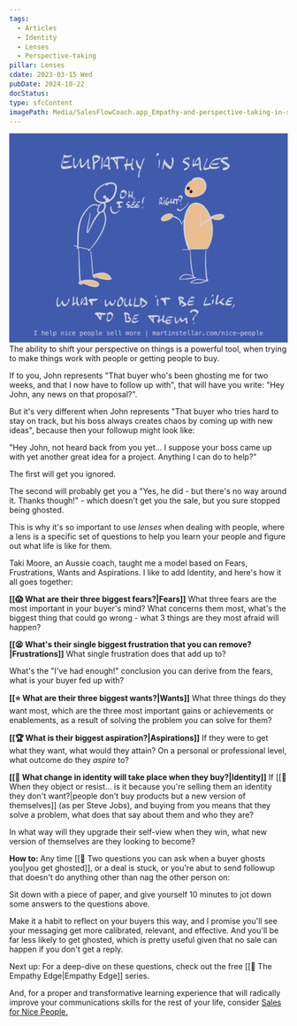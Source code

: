```yaml
---
tags:
  - Articles
  - Identity
  - Lenses
  - Perspective-taking
pillar: Lenses
cdate: 2023-03-15 Wed
pubDate: 2024-10-22
docStatus: 
type: sfcContent
imagePath: Media/SalesFlowCoach.app_Empathy-and-perspective-taking-in-sales_MartinStellar.jpeg
---
```



![](Media/SalesFlowCoach.app_Empathy-and-perspective-taking-in-sales_MartinStellar.jpeg)
The ability to shift your perspective on things is a powerful tool, when trying to make things work with people or getting people to buy.

If to you, John represents "That buyer who's been ghosting me for two weeks, and that I now have to follow up with", that will have you write: "Hey John, any news on that proposal?".

But it's very different when John represents "That buyer who tries hard to stay on track, but his boss always creates chaos by coming up with new ideas", because then your followup might look like:

"Hey John, not heard back from you yet... I suppose your boss came up with yet another great idea for a project. Anything I can do to help?"

The first will get you ignored.

The second will probably get you a "Yes, he did - but there's no way around it. Thanks though!" - which doesn't get you the sale, but you sure stopped being ghosted.

This is why it's so important to use *lenses* when dealing with people, where a lens is a specific set of questions to help you learn your people and figure out what life is like for them.

Taki Moore, an Aussie coach, taught me a model based on Fears, Frustrations, Wants and Aspirations. I like to add Identity, and here's how it all goes together:

**[[😱 What are their three biggest fears?|Fears]]**
What three fears are the most important in your buyer's mind? What concerns them most, what's the biggest thing that could go wrong - what 3 things are they most afraid will happen?

**[[😫 What's their single biggest frustration that you can remove?|Frustrations]]**
What single frustration does that add up to?

What's the "I've had enough!" conclusion you can derive from the fears, what is your buyer fed up with?

**[[⭐ What are their three biggest wants?|Wants]]**
What three things do they want most, which are the three most important gains or achievements or enablements, as a result of solving the problem you can solve for them?

**[[🏆 What is their biggest aspiration?|Aspirations]]**
If they were to get what they want, what would they attain? On a personal or professional level, what outcome do they *aspire* to?

**[[👤 What change in identity will take place when they buy?|Identity]]**
If [[📄 When they object or resist... is it because you're selling them an identity they don't want?|people don't buy products but a new version of themselves]] (as per Steve Jobs), and buying from you means that they solve a problem, what does that say about them and who they are?

In what way will they upgrade their self-view when they win, what new version of themselves are they looking to become?

**How to:**
Any time [[📄 Two questions you can ask when a buyer ghosts you|you get ghosted]], or a deal is stuck, or you're abut to send followup that doesn't do anything other than nag the other person on:

Sit down with a piece of paper, and give yourself 10 minutes to jot down some answers to the questions above.

Make it a habit to reflect on your buyers this way, and I promise you'll see your messaging get more calibrated, relevant, and effective. And you'll be far less likely to get ghosted, which is pretty useful given that no sale can happen if you don't get a reply. 

Next up: For a deep-dive on these questions, check out the free [[🤗 The Empathy Edge|Empathy Edge]] series.

And, for a proper and transformative learning experience that will radically improve your communications skills for the rest of your life, consider [Sales for Nice People.](https://martinstellar.com/sales-for-nice-people-info/)


